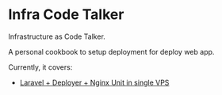 # Infra Code Talker

Infrastructure as Code Talker.

A personal cookbook to setup deployment for deploy web app.

Currently, it covers:

- [Laravel + Deployer + Nginx Unit in single VPS](/laravel/digital-ocean/nginx-unit/README.md)